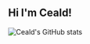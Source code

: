 ## Hi I'm Ceald!


![Ceald's GitHub stats](https://github-readme-stats.vercel.app/api?username=ceald1&show_icons=true&theme=radical)
